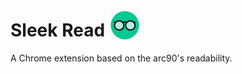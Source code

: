 # Sleek Read  <img height="50px" style="vertical-align:text-bottom" src="/images/icon.png"/>


A Chrome extension based on the arc90's readability.
